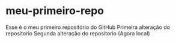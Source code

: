# meu-primeiro-repo
Esse é o meu primeiro repositório do GitHub
Primeira alteração do repositorio
Segunda alteração do repositorio (Agora local)
